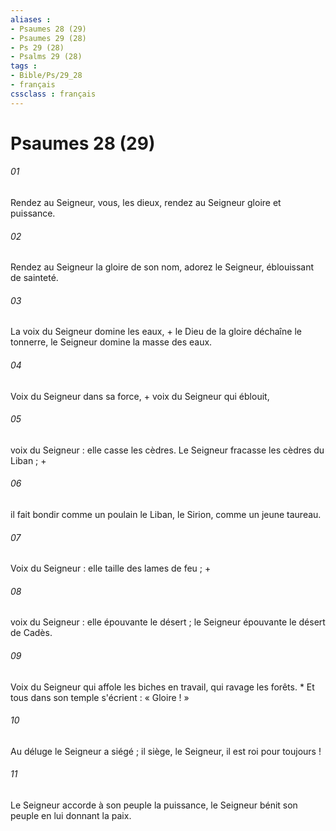 ```yaml
---
aliases : 
- Psaumes 28 (29)
- Psaumes 29 (28)
- Ps 29 (28)
- Psalms 29 (28)
tags : 
- Bible/Ps/29_28
- français
cssclass : français
---
```


# Psaumes 28 (29)

###### 01
Rendez au Seigneur, vous, les dieux, rendez au Seigneur gloire et puissance.
###### 02
Rendez au Seigneur la gloire de son nom, adorez le Seigneur, éblouissant de sainteté.
###### 03
La voix du Seigneur domine les eaux, + le Dieu de la gloire déchaîne le tonnerre, le Seigneur domine la masse des eaux.
###### 04
Voix du Seigneur dans sa force, + voix du Seigneur qui éblouit,
###### 05
voix du Seigneur : elle casse les cèdres. Le Seigneur fracasse les cèdres du Liban ; +
###### 06
il fait bondir comme un poulain le Liban, le Sirion, comme un jeune taureau.
###### 07
Voix du Seigneur : elle taille des lames de feu ; +
###### 08
voix du Seigneur : elle épouvante le désert ; le Seigneur épouvante le désert de Cadès.
###### 09
Voix du Seigneur qui affole les biches en travail, qui ravage les forêts. * Et tous dans son temple s'écrient : « Gloire ! »
###### 10
Au déluge le Seigneur a siégé ; il siège, le Seigneur, il est roi pour toujours !
###### 11
Le Seigneur accorde à son peuple la puissance, le Seigneur bénit son peuple en lui donnant la paix.
